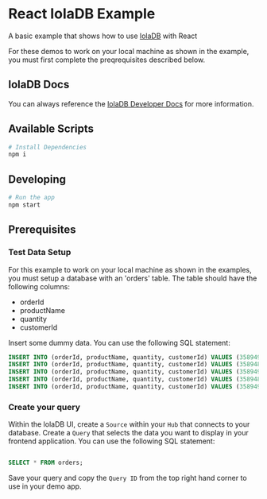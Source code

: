 # React lolaDB Example

A basic example that shows how to use [lolaDB](https://loladb.com?utm_source=github&utm_medium=js-framework-examples&utm_campaign=react) with React

For these demos to work on your local machine as shown in the example, you must first complete the preqrequisites described below.

## lolaDB Docs

You can always reference the [lolaDB Developer Docs](https://docs.loladb.com/?utm_source=github&utm_medium=js-framework-examples&utm_campaign=react) for more information.

## Available Scripts

```bash
# Install Dependencies
npm i
```

## Developing

```bash
# Run the app
npm start
```

## Prerequisites

### Test Data Setup

For this example to work on your local machine as shown in the examples, you must setup a database with an 'orders' table. The table should have the following columns:

- orderId
- productName
- quantity
- customerId

Insert some dummy data. You can use the following SQL statement:

```sql
INSERT INTO (orderId, productName, quantity, customerId) VALUES (3589491, 'KosmicKrush', 12, 384164);
INSERT INTO (orderId, productName, quantity, customerId) VALUES (3589488, 'MoonMist', 6, 897788);
INSERT INTO (orderId, productName, quantity, customerId) VALUES (3589490, 'CosmiGulp', 5, 794576);
INSERT INTO (orderId, productName, quantity, customerId) VALUES (3589489, 'Stardrizzle', 3, 637786);
INSERT INTO (orderId, productName, quantity, customerId) VALUES (3589495, 'AstroFizz', 13, 737786);
```

### Create your query

Within the lolaDB UI, create a `Source` within your `Hub` that connects to your database. Create a `Query` that selects the data you want to display in your frontend application. You can use the following SQL statement:

```sql

SELECT * FROM orders;

```

Save your query and copy the `Query ID` from the top right hand corner to use in your demo app.
